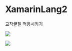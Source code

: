 # XamarinLang2
교착굴절 적용시키기
<p>
<img src ="https://postfiles.pstatic.net/MjAyMDEyMjFfMjEx/MDAxNjA4NTM5NjYzOTk1.XmKRdDxi3W6v83phsdTSl3CNkcGbtI12iJfEIyNataog.mD5MF040OUeukhXuPGee9VRh7G-csAepdKP-MJ_TH5Mg.GIF.gilitechmaster/%EA%B8%B8%EC%9D%B4_%EC%9E%90%EB%A7%88%EB%A6%B0_%EC%9E%90%EC%97%B0%EC%96%B4%EC%B2%98%EB%A6%AC.gif?type=w773">
<p>

<img src ="https://blogfiles.pstatic.net/MjAyMDEyMjJfMTE5/MDAxNjA4NTY3NzYwMzYy.8Dl2VXPBut_qhfqPirO9ez0JipZctm2JstMU5vVQMPQg.2qcU0UJKBhBxs3UuOv4T7R9rEhhgb4vztaXsKRgRSM4g.GIF.gilitechmaster/%EC%8B%9C%EC%A4%91%EB%81%9D_%EC%9E%90%EC%9D%8C%EA%B5%90%EC%B0%A9.gif">
